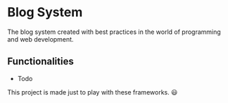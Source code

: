 # Blog System
The blog system created with  best practices in the world of programming and web development.

## Functionalities
* Todo

This project is made just to play with these frameworks. :smiley: